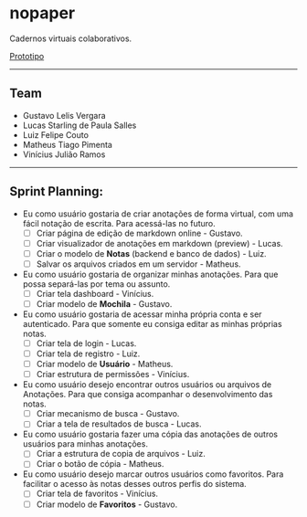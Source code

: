 # nopaper

Cadernos virtuais colaborativos.

[Prototipo](https://gustavovergara11129.invisionapp.com/public/share/WU1EL0XV3M)

---
## Team
- Gustavo Lelis Vergara
- Lucas Starling de Paula Salles
- Luiz Felipe Couto
- Matheus Tiago Pimenta
- Vinícius Julião Ramos

---
## Sprint Planning:
<!-- como, pra que, para -->

* Eu como usuário gostaria de criar anotações de forma virtual, com uma fácil
  notação de escrita. Para acessá-las no futuro.
  - [ ] Criar página de edição de markdown online - Gustavo.
  - [ ] Criar visualizador de anotações em markdown (preview) - Lucas. 
  - [ ] Criar o modelo de **Notas** (backend e banco de dados) - Luiz.
  - [ ] Salvar os arquivos criados em um servidor - Matheus.

* Eu como usuário gostaria de organizar minhas anotações. Para que possa 
  separá-las por tema ou assunto.
  - [ ] Criar tela dashboard - Vinícius.
  - [ ] Criar modelo de **Mochila** - Gustavo.

* Eu como usuário gostaria de acessar minha própria conta e ser autenticado.
  Para que somente eu consiga editar as minhas próprias notas.
  - [ ] Criar tela de login - Lucas.
  - [ ] Criar tela de registro - Luiz.
  - [ ] Criar modelo de **Usuário** - Matheus.
  - [ ] Criar estrutura de permissões - Vinícius.

* Eu como usuário desejo encontrar outros usuários ou arquivos de Anotações. 
  Para que consiga acompanhar o desenvolvimento das notas.
  - [ ] Criar mecanismo de busca - Gustavo.
  - [ ] Criar a tela de resultados de busca - Lucas.
  
* Eu como usuário gostaria fazer uma cópia das anotações de outros usuários
  para minhas anotações.
  - [ ] Criar a estrutura de copia de arquivos - Luiz.
  - [ ] Criar o botão de cópia - Matheus.

* Eu como usuário desejo marcar outros usuários como favoritos. Para facilitar
  o acesso às notas desses outros perfis do sistema.
  - [ ] Criar tela de favoritos - Vinícius.
  - [ ] Criar modelo de **Favoritos** - Gustavo.
